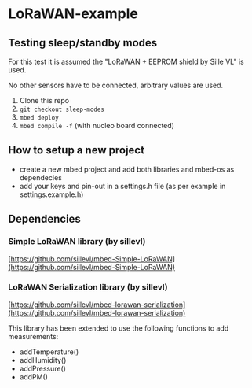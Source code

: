 # LoRaWAN-example

## Testing sleep/standby modes
For this test it is assumed the "LoRaWAN + EEPROM shield by Sille VL" is used.

No other sensors have to be connected, arbitrary values are used.
1. Clone this repo
2. `git checkout sleep-modes`
3. `mbed deploy`
4. `mbed compile -f` (with nucleo board connected)

## How to setup a new project
+ create a new mbed project and add both libraries and mbed-os as dependecies
+ add your keys and pin-out in a settings.h file (as per example in settings.example.h)


## Dependencies

### Simple LoRaWAN library (by sillevl)

[https://github.com/sillevl/mbed-Simple-LoRaWAN](https://github.com/sillevl/mbed-Simple-LoRaWAN)

### LoRaWAN Serialization library (by sillevl)

[https://github.com/sillevl/mbed-lorawan-serialization](https://github.com/sillevl/mbed-lorawan-serialization)

This library has been extended to use the following functions to add measurements:
+ addTemperature()
+ addHumidity()
+ addPressure()
+ addPM()